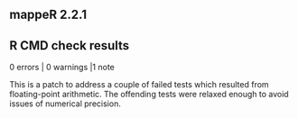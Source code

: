 ## mappeR 2.2.1

## R CMD check results

0 errors \| 0 warnings \|1 note

This is a patch to address a couple of failed tests which resulted from floating-point arithmetic. 
The offending tests were relaxed enough to avoid issues of numerical precision.
